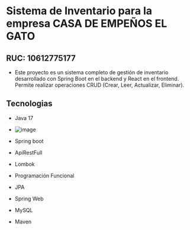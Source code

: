 # Sistema de Inventario para la empresa CASA DE EMPEÑOS EL GATO
## RUC: 10612775177
* Este proyecto es un sistema completo de gestión de inventario desarrollado con Spring Boot en el backend y React en el frontend. Permite realizar operaciones CRUD (Crear, Leer, Actualizar, Eliminar).
## Tecnologias
* Java 17
* 
  ![image](https://img.icons8.com/3d-fluency/94/java-coffee-cup-logo.png)
  
* Spring boot
* ApiRestFull
* Lombok
* Programación Funcional
* JPA
* Spring Web
* MySQL
* Maven
